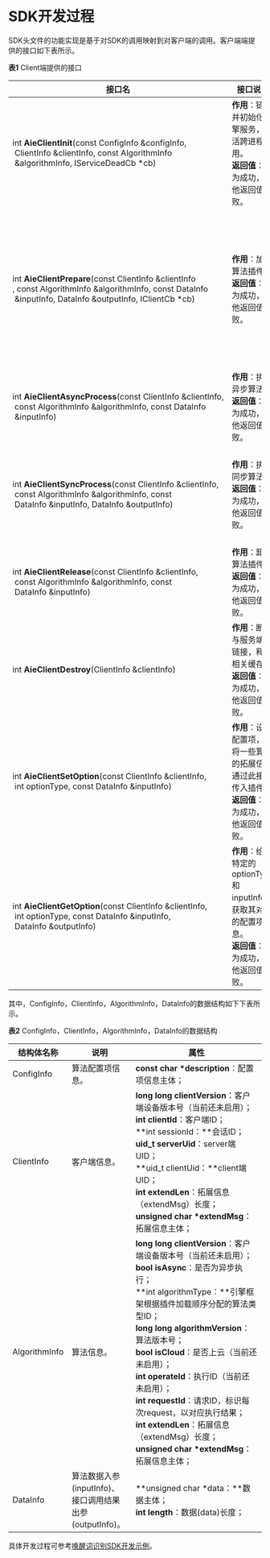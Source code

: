 # SDK开发过程


SDK头文件的功能实现是基于对SDK的调用映射到对客户端的调用。客户端端提供的接口如下表所示。


  **表1** Client端提供的接口

| 接口名 | 接口说明 | 参数要求 |
| -------- | -------- | -------- |
| int&nbsp;**AieClientInit**(const&nbsp;ConfigInfo&nbsp;&amp;configInfo,<br/>&nbsp;ClientInfo&nbsp;&amp;clientInfo,&nbsp;const&nbsp;AlgorithmInfo<br/>&nbsp;&amp;algorithmInfo,&nbsp;IServiceDeadCb&nbsp;\*cb) | **作用**：链接并初始化引擎服务，激活跨进程调用。<br/>**返回值**：0为成功，其他返回值失败。 | **configInfo**(NOT&nbsp;NULL)：引擎相关初始化配置数据；<br/>**clientInfo**(NOT&nbsp;NULL)：引擎客户端信息；<br/>**algorithmInfo**(NOT&nbsp;NULL)：调用算法信息；<br/>**cb**(可为NULL)：死亡回调&nbsp;对象； |
| int&nbsp;**AieClientPrepare**(const&nbsp;ClientInfo&nbsp;&amp;clientInfo<br/>,&nbsp;const&nbsp;AlgorithmInfo&nbsp;&amp;algorithmInfo,&nbsp;const&nbsp;DataInfo<br/>&nbsp;&amp;inputInfo,&nbsp;DataInfo&nbsp;&amp;outputInfo,&nbsp;IClientCb&nbsp;\*cb) | **作用**：加载算法插件。<br/>**返回值**：&nbsp;0为成功，其他返回值失败。 | **clientInfo**(NOT&nbsp;NULL)：引擎客户端信息；<br/>**algorithmInfo**(NOT&nbsp;NULL)：调用算法信息；<br/>**inputInfo**(可为NULL)：加载算法插件时输入所需信息；<br/>**outputInfo**(可为NULL)：加载算法插件之后如需返回信息则通过此出参返回；<br/>**cb**：异步算法通过此回调返回运算结果，因此**异步算法此结构体不能为空**；若为同步算法，传入空值即可； |
| int&nbsp;**AieClientAsyncProcess**(const&nbsp;ClientInfo&nbsp;&amp;clientInfo,<br/>&nbsp;const&nbsp;AlgorithmInfo&nbsp;&amp;algorithmInfo,&nbsp;const&nbsp;DataInfo<br/>&nbsp;&amp;inputInfo) | **作用**：执行异步算法。<br/>**返回值**：0为成功，其他返回值失败。 | **clientInfo**(NOT&nbsp;NULL)：引擎客户端信息；<br/>**algorithmInfo**(NOT&nbsp;NULL)：调用算法信息；<br/>**inputInfo**(可为NULL)：算法运算入参； |
| int&nbsp;**AieClientSyncProcess**(const&nbsp;ClientInfo&nbsp;&amp;clientInfo,<br/>&nbsp;const&nbsp;AlgorithmInfo&nbsp;&amp;algorithmInfo,&nbsp;const<br/>&nbsp;DataInfo&nbsp;&amp;inputInfo,&nbsp;DataInfo&nbsp;&amp;outputInfo) | **作用**：执行同步算法。<br/>**返回值**：0为成功，其他返回值失败。 | **clientInfo**(NOT&nbsp;NULL)：引擎客户端信息；<br/>**algorithmInfo**(NOT&nbsp;NULL)：调用算法信息；<br/>**inputInfo**(可为NULL)：算法运算入参；<br/>**outputInfo**(可为NULL)：同步算法运算结果出参； |
| int&nbsp;**AieClientRelease**(const&nbsp;ClientInfo&nbsp;&amp;clientInfo,<br/>&nbsp;const&nbsp;AlgorithmInfo&nbsp;&amp;algorithmInfo,&nbsp;const<br/>&nbsp;DataInfo&nbsp;&amp;inputInfo) | **作用**：卸载算法插件。<br/>**返回值**：0为成功，其他返回值失败。 | **clientInfo**(NOT&nbsp;NULL)：引擎客户端信息；<br/>**algorithmInfo**(NOT&nbsp;NULL)：卸载算法插件的相关信息；<br/>**inputInfo**(可为NULL)：调用卸载接口时的输入信息； |
| int&nbsp;**AieClientDestroy**(ClientInfo&nbsp;&amp;clientInfo) | **作用**：断开与服务端的链接，释放相关缓存。<br/>**返回值**：0为成功，其他返回值失败。 | **clientInfo**(NOT&nbsp;NULL)：所要销毁的引擎客户端信息； |
| int&nbsp;**AieClientSetOption**(const&nbsp;ClientInfo&nbsp;&amp;clientInfo,<br/>&nbsp;int&nbsp;optionType,&nbsp;const&nbsp;DataInfo&nbsp;&amp;inputInfo) | **作用**：设置配置项，可将一些算法的拓展信息通过此接口传入插件。<br/>**返回值**：0为成功，其他返回值失败。 | **clientInfo**(NOT&nbsp;NULL)：引擎客户端信息；<br/>**optionType**&nbsp;(NOT&nbsp;NULL)：算法配置项，算法插件可根据需要利用此状态位；<br/>**inputInfo**(可为NULL)：插件可根据需要通过此入参设置算法参数信息； |
| int&nbsp;**AieClientGetOption**(const&nbsp;ClientInfo&nbsp;&amp;clientInfo,<br/>&nbsp;int&nbsp;optionType,&nbsp;const&nbsp;DataInfo&nbsp;&amp;inputInfo,<br/>&nbsp;DataInfo&nbsp;&amp;outputInfo) | **作用**：给定特定的optionType和inputInfo，获取其对应的配置项信息。<br/>**返回值**：0为成功，其他返回值失败。 | **clientInfo**(NOT&nbsp;NULL)：引擎客户端信息；<br/>**optionType**(NOT&nbsp;NULL)：所获取配置项信息的对应算法状态位；<br/>**inputInfo**(可为NULL)：所获取配置项信息的对应算法参数信息；<br/>**outputInfo**(可为NULL)：所要获取的配置项信息返回结果； |


其中，ConfigInfo，ClientInfo，AlgorithmInfo，DataInfo的数据结构如下下表所示。


  **表2** ConfigInfo，ClientInfo，AlgorithmInfo，DataInfo的数据结构

| 结构体名称 | 说明 | 属性 |
| -------- | -------- | -------- |
| ConfigInfo | 算法配置项信息。 | **const&nbsp;char&nbsp;\*description**：配置项信息主体； |
| ClientInfo | 客户端信息。 | **long&nbsp;long&nbsp;clientVersion**：客户端设备版本号（当前还未启用）；<br/>**int&nbsp;clientId**：客户端ID；<br/>**int&nbsp;sessionId：**会话ID；<br/>**uid_t&nbsp;serverUid**：server端UID；<br/>**uid_t&nbsp;clientUid：**client端UID；<br/>**int&nbsp;extendLen**：拓展信息（extendMsg）长度；<br/>**unsigned&nbsp;char&nbsp;\*extendMsg**：拓展信息主体； |
| AlgorithmInfo | 算法信息。 | **long&nbsp;long&nbsp;clientVersion**：客户端设备版本号（当前还未启用）；<br/>**bool&nbsp;isAsync**：是否为异步执行；<br/>**int&nbsp;algorithmType：**引擎框架根据插件加载顺序分配的算法类型ID；<br/>**long&nbsp;long&nbsp;algorithmVersion**：算法版本号；<br/>**bool&nbsp;isCloud**：是否上云（当前还未启用）；<br/>**int&nbsp;operateId**：执行ID（当前还未启用）；<br/>**int&nbsp;requestId**：请求ID，标识每次request，以对应执行结果；<br/>**int&nbsp;extendLen**：拓展信息（extendMsg）长度；<br/>**unsigned&nbsp;char&nbsp;\*extendMsg**：拓展信息主体； |
| DataInfo | 算法数据入参(inputInfo)、<br/>接口调用结果出参(outputInfo)。 | **unsigned&nbsp;char&nbsp;\*data：**数据主体；<br/>**int&nbsp;length**：数据(data)长度； |


具体开发过程可参考[唤醒词识别SDK开发示例](../subsystems/subsys-aiframework-demo-sdk.md)。
